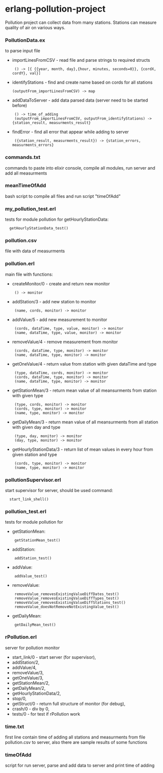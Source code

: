 # erlang-pollution-project

Pollution project can collect data from many stations. Stations can measure quality of air on various ways.

### PollutionData.ex 
to parse input file

 - importLinesFromCSV - read file and parse strings to required structs
  
        () -> [{ {{year, month, day},{hour, minutes, seconds=0}}, {cordX, cordY}, val}]
      
 - identifyStations - find and create name based on cords for all stations
  
       (outputFrom_importLinesFromCSV) -> map
      
 - addDataToServer - add data parsed data (server need to be started before)
  
        () -> time_of_adding
        (outputFrom_importLinesFromCSV, outputFrom_identifyStations) -> {station_result, measurments_result}
      
 - findError - find all error that appear while adding to server
  
        ({station_result, measurments_result}) -> {station_errors, measurments_errors}
  
### commands.txt 
 commands to paste into elixir console, compile all modules, run server and add all measurments

### meanTimeOfAdd 
 bash script to compile all files and run script "timeOfAdd"

### my_pollution_test.erl 
 tests for module pollution for getHourlyStationData:

      getHourlyStationData_test()

### pollution.csv 
  file with data of measurments

### pollution.erl 
main file with functions:
 - createMonitor/0 - create and return new monitor
 
        () -> monitor
        
 - addStation/3 - add new station to monitor
 
        (name, cords, monitor) -> monitor
        
 - addValue/5 - add new measurement to monitor 
 
        (cords, dataTime, type, value, monitor) -> monitor
        (name, dataTime, type, value, monitor) -> monitor
        
 - removeValue/4 - remove measurement from monitor 
 
        (cords, dataTime, type, monitor) -> monitor
        (name, dataTime, type, monitor) -> monitor
        
 - getOneValue/4 - return value from station with given dataTime and type
 
        (type, dataTime, cords, monitor) -> monitor
        (cords, dataTime, type, monitor) -> monitor
        (name, dataTime, type, monitor) -> monitor
        
 - getStationMean/3 - return mean value of all meansurments from station with given type
 
        (type, cords, monitor) -> monitor
        (cords, type, monitor) -> monitor
        (name, type, monitor) -> monitor
        
 - getDailyMean/3 - return mean value of all meansurments from all station with given day and type 
 
        (type, day, monitor) -> monitor
        (day, type, monitor) -> monitor
        
 - getHourlyStationData/3 - return list of mean values in every hour from given station and type
 
        (cords, type, monitor) -> monitor
        (name, type, monitor) -> monitor
      
### pollutionSupervisor.erl 
start supervisor for server, should be used command: 

      start_link_shell()
      
### pollution_test.erl 
tests for module pollution for
 - getStationMean: 

        getStationMean_test()
    
 - addStation: 
    
        addStation_test()
    
 - addValue:
  
        addValue_test()
    
 - removeValue:
   
        removeValue_removesExistingValueDiffDates_test()
        removeValue_removesExistingValueDiffTypes_test()
        removeValue_removesExistingValueDiffStations_test() 
        removeValue_doesNotRemoveNotExistingValue_test()

-  getDailyMean:
  
        getDailyMean_test()
  
### rPollution.erl
server for pollution monitor
 - start_link/0 - start server (for supervisor),
 - addStation/2,
 - addValue/4,
 - removeValue/3,
 - getOneValue/3,
 - getStationMean/2,
 - getDailyMean/2,
 - getHourlyStationData/2,
 - stop/0,
 - getStruct/0 - return full structure of monitor (for debug),
 - crash/0 - div by 0,
 - tests/0 - for test if rPollution work
  
### time.txt 
first line contain time of adding all stations and measurments from file pollution.csv to server, also there are sample results of some functions
  
### timeOfAdd 
script for run server, parse and add data to server and print time of adding
